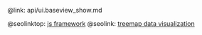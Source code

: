 @link: api/ui.baseview_show.md

@seolinktop: [js framework](https://webix.com)
@seolink: [treemap data visualization](https://webix.com/widget/treemap/)